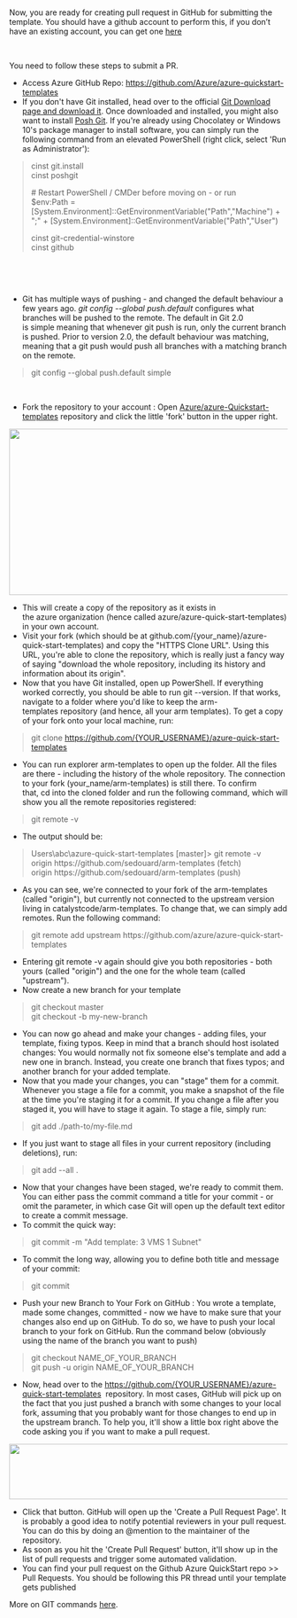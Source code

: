 <br>
<p>Now, you are ready for creating pull request in GitHub  for submitting the template. You should have a github account to perform this,  if you don&rsquo;t have an existing account, you can get one <a href="https://github.com/join">here</a> </p>
<br><p>You need to follow these steps to submit a PR.</p>
<ul>
  <li>Access  Azure GitHub Repo: <a href="https://github.com/Azure/azure-quickstart-templates" Target="blank">https://github.com/Azure/azure-quickstart-templates</a> </li>
  <li>If you  don't have Git installed, head over to the official&nbsp;<a href="https://git-scm.com/download/win">Git Download page and download it</a>. Once downloaded and installed,  you might also want to install&nbsp;<a href="https://github.com/dahlbyk/posh-git">Posh Git</a>. If you're already using Chocolatey or Windows  10's package manager to install software, you can simply run the following  command from an elevated PowerShell (right click, select 'Run as  Administrator'):</li>
</ul>
<p>
<div>
  <blockquote>
    <p>cinst git.install<br>
      cinst poshgit</p>
    <p># Restart PowerShell / CMDer before moving on - or run<br>
      $env:Path =      [System.Environment]::GetEnvironmentVariable(&quot;Path&quot;,&quot;Machine&quot;)      + &quot;;&quot; +      [System.Environment]::GetEnvironmentVariable(&quot;Path&quot;,&quot;User&quot;)</p>
    <p>cinst git-credential-winstore<br>
      cinst github</p>
  </blockquote>
</div>
</p>
<p>&nbsp;</p>
<p>&nbsp;</p>
<ul>
  <li>Git has  multiple ways of pushing - and changed the default behaviour a few years ago.&nbsp;<em>git config --global push.default</em><em>&nbsp;</em>configures  what branches will be pushed to the remote. The default in Git 2.0 is&nbsp;simple&nbsp;meaning that whenever&nbsp;git push&nbsp;is run, only the current branch is  pushed. Prior to version 2.0, the default behaviour was&nbsp;matching,  meaning that a&nbsp;git  push&nbsp;would push all  branches with a matching branch on the remote.</li>
</ul>
<p>
<div>
  <blockquote>
    <p>git config --global push.default simple</p>
  </blockquote>
</div>
</p>
<br><ul>
  <li>Fork the  repository to your account : Open <a href="https://github.com/Azure/azure-quickstart-templates" Target="blank">Azure/azure-Quickstart-templates</a> repository and click  the little 'fork' button in the upper right.</li>
</ul>
<p><img src="Images/Images/6.jpg"  height="300" width="600"/><br/> </p>
<ul>
  <li>This will  create a copy of the repository as it exists in the&nbsp;azure&nbsp;organization (hence called  azure/azure-quick-start-templates) in your own account.</li>
  <li>Visit your  fork (which should be at github.com/{your_name}/azure-quick-start-templates)  and copy the &quot;HTTPS Clone URL&quot;. Using this URL, you're able to&nbsp;clone&nbsp;the repository, which is really just a  fancy way of saying &quot;download the whole repository, including its history  and information about its origin&quot;.</li>
  <li>Now that  you have Git installed, open up PowerShell. If everything worked correctly, you  should be able to run&nbsp;git  --version. If that works, navigate to a folder where you'd like  to keep the&nbsp;arm-templates&nbsp;repository (and hence, all your arm  templates). To get a copy of your fork onto your local machine, run:</li>
</ul>
<p>
<div>
  <blockquote>
    <p>git clone <a href="https://github.com/%7bYOUR_USERNAME%7d/azure-quick-start-templates" Target="blank">https://github.com/{YOUR_USERNAME}/azure-quick-start-templates</a> </p>
  </blockquote>
</div>
</p>
<ul>
  <li>You can run&nbsp;explorer  arm-templates&nbsp;to  open up the folder. All the files are there - including the history of the  whole repository. The connection to your fork (your_name/arm-templates)  is still there. To confirm that,&nbsp;cd&nbsp;into the cloned folder and run the  following command, which will show you all the remote repositories registered:</li>
</ul>
<p>
<div>
  <blockquote>
    <p>git remote -v</p>
  </blockquote>
</div>
</p>
<ul>
  <li>The output should be:</li>
</ul>
<p>
<div>
  <blockquote>
    <p>Users\abc\azure-quick-start-templates [master]&gt; git remote      -v<br>
      origin https://github.com/sedouard/arm-templates (fetch)<br>
      origin https://github.com/sedouard/arm-templates (push) </p>
  </blockquote>
</div>
<ul>
  <li>As you can see, we're  connected to your fork of the arm-templates (called &quot;origin&quot;), but  currently not connected to the upstream version living in&nbsp;catalystcode/arm-templates.  To change that, we can simply add remotes. Run the following command:
</li>
</ul>
<div>
  <blockquote>
    <p>git remote add upstream      https://github.com/azure/azure-quick-start-templates</p>
  </blockquote>
</div>
<ul>
  <li>Entering&nbsp;git remote  -v&nbsp;again should  give you both repositories - both yours (called &quot;origin&quot;) and the one  for the whole team (called &quot;upstream&quot;).</li>
  <li>Now create a new branch for  your template
</li>
</ul>
<div>
  <blockquote>
    <p>git checkout master<br>
      git checkout -b my-new-branch</p>
  </blockquote>
</div>
<ul>
  <li>You can now go ahead and make  your changes - adding files, your template, fixing typos. Keep in mind that a  branch should host isolated changes: You would normally not fix someone else's  template and add a new one in branch. Instead, you create one branch that fixes  typos; and another branch for your added template.</li>
  <li>Now that you made your  changes, you can &quot;stage&quot; them for a commit. Whenever you stage a file  for a commit, you make a snapshot of the file at the time you're staging it for  a commit. If you change a file after you staged it, you will have to stage it  again. To stage a file, simply run:
</li>
</ul>
<div>
  <blockquote>
    <p>git add ./path-to/my-file.md</p>
  </blockquote>
</div>
<ul>
  <li>If you just want to stage all  files in your current repository (including deletions), run:
</li>
</ul>
<div>
  <blockquote>
    <p>git add --all .</p>
  </blockquote>
</div>
<ul>
  <li>Now that your changes have  been staged, we're ready to commit them. You can either pass the commit command  a title for your commit - or omit the parameter, in which case Git will open up  the default text editor to create a commit message.</li>
  <li>To commit the quick way:
</li>
</ul>
<div>
  <blockquote>
    <p>git commit -m &quot;Add template: 3 VMS 1 Subnet&quot;</p>
  </blockquote>
</div>
<ul>
  <li>To commit the long way,  allowing you to define both title and message of your commit:
</li>
</ul>
<div>
  <blockquote>
    <p>git commit</p>
  </blockquote>
</div>
<ul>
  <li>Push your new Branch to Your  Fork on GitHub : You wrote a template, made some changes, committed - now we  have to make sure that your changes also end up on GitHub. To do so, we have to  push your local branch to your fork on GitHub. Run the command below (obviously  using the name of the branch you want to push)
</li>
</ul>
<div>
  <blockquote>
    <p>git checkout NAME_OF_YOUR_BRANCH<br>
      git push -u origin      NAME_OF_YOUR_BRANCH</p>
  </blockquote>
</div>
<ul>
  <li>Now, head over to the&nbsp;<a href="https://github.com/%7bYOUR_USERNAME%7d/azure-quick-start-templates" Target="blank">https://github.com/{YOUR_USERNAME}/azure-quick-start-templates</a> &nbsp;repository. In most  cases, GitHub will pick up on the fact that you just pushed a branch with some  changes to your local fork, assuming that you probably want for those changes  to end up in the upstream branch. To help you, it'll show a little box right  above the code asking you if you want to make a pull request. </li>
</ul>
<img src="Images/Images/5.jpg"  height="100" width="700"/><br/>
<ul>
  <li>Click that button. GitHub will  open up the 'Create a Pull Request Page'. It is probably a good idea to notify  potential reviewers in your pull request. You can do this by doing an @mention  to the maintainer of the repository.</li>
  <li>As soon as you hit the 'Create  Pull Request' button, it'll show up in the list of pull requests and trigger  some automated validation.</li>
  <li>You can find your pull request  on the Github Azure QuickStart repo &gt;&gt; Pull Requests. You should be  following this PR thread until your template gets published</li>
</ul>
<p>More on GIT commands <a href="https://github.com/Azure/azure-quickstart-templates/blob/master/1-CONTRIBUTION-GUIDE/git-tutorial.md" Target="blank">here</a>.</p>
